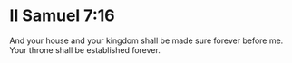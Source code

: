 # II Samuel 7:16

And your house and your kingdom shall be made sure forever before me. Your throne shall be established forever.
